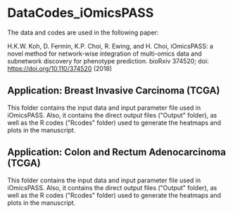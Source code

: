 # DataCodes_iOmicsPASS

The data and codes are used in the following paper:

H.K.W. Koh, D. Fermin, K.P. Choi, R. Ewing, and H. Choi, iOmicsPASS: a novel method for network-wise integration of multi-omics data and subnetwork discovery for phenotype prediction. bioRxiv 374520; doi: https://doi.org/10.110/374520 (2018)

## Application: Breast Invasive Carcinoma (TCGA)
This folder contains the input data and input parameter file used in iOmicsPASS. Also, it contains the direct output files ("Output" folder), as well as the R codes ("Rcodes" folder) used to generate the heatmaps and plots in the manuscript.


## Application: Colon and Rectum Adenocarcinoma (TCGA)
This folder contains the input data and input parameter file used in iOmicsPASS. Also, it contains the direct output files ("Output" folder), as well as the R codes ("Rcodes" folder) used to generate the heatmaps and plots in the manuscript.
